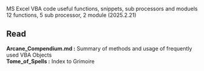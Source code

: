 MS Excel VBA code useful functions, snippets, sub processors and moduels<br>
12 functions, 5 sub processor, 2 module (2025.2.21)

## Read 
**Arcane_Compendium.md :** Summary of methods and usage of frequently used VBA Objects<br>
**Tome_of_Spells :** Index to Grimoire

